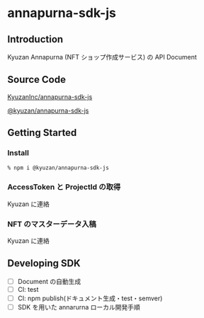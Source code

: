 # annapurna-sdk-js

## Introduction

Kyuzan Annapurna (NFT ショップ作成サービス) の API Document

## Source Code

[KyuzanInc/annapurna-sdk-js](https://github.com/KyuzanInc/annapurna-sdk-js)

[@kyuzan/annapurna-sdk-js](https://www.npmjs.com/package/@kyuzan/annapurna-sdk-js)

## Getting Started

### Install

```bash
% npm i @kyuzan/annapurna-sdk-js
```

### AccessToken と ProjectId の取得

Kyuzan に連絡

### NFT のマスターデータ入稿

Kyuzan に連絡

## Developing SDK

- [ ] Document の自動生成
- [ ] CI: test
- [ ] CI: npm publish(ドキュメント生成・test・semver)
- [ ] SDK を用いた annarurna ローカル開発手順
